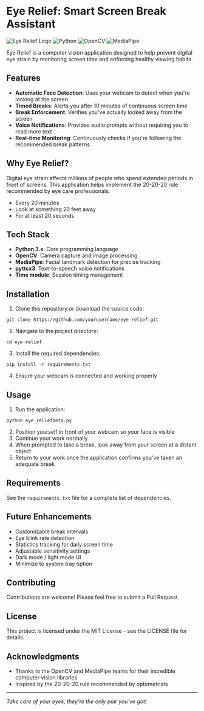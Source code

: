 # Eye Relief: Smart Screen Break Assistant

![Eye Relief Logo](https://img.shields.io/badge/Eye%20Relief-Vision%20Protection-blue)
![Python](https://img.shields.io/badge/Python-3.x-green)
![OpenCV](https://img.shields.io/badge/OpenCV-4.x-orange)
![MediaPipe](https://img.shields.io/badge/MediaPipe-0.10.x-purple)

Eye Relief is a computer vision application designed to help prevent digital eye strain by monitoring screen time and enforcing healthy viewing habits.

## Features

- **Automatic Face Detection**: Uses your webcam to detect when you're looking at the screen
- **Timed Breaks**: Alerts you after 10 minutes of continuous screen time
- **Break Enforcement**: Verifies you've actually looked away from the screen
- **Voice Notifications**: Provides audio prompts without requiring you to read more text
- **Real-time Monitoring**: Continuously checks if you're following the recommended break patterns

## Why Eye Relief?

Digital eye strain affects millions of people who spend extended periods in front of screens. This application helps implement the 20-20-20 rule recommended by eye care professionals:
- Every 20 minutes
- Look at something 20 feet away
- For at least 20 seconds

## Tech Stack

- **Python 3.x**: Core programming language
- **OpenCV**: Camera capture and image processing
- **MediaPipe**: Facial landmark detection for precise tracking
- **pyttsx3**: Text-to-speech voice notifications
- **Time module**: Session timing management

## Installation

1. Clone this repository or download the source code:
```
git clone https://github.com/yourusername/eye-relief.git
```

2. Navigate to the project directory:
```
cd eye-relief
```

3. Install the required dependencies:
```
pip install -r requirements.txt
```

4. Ensure your webcam is connected and working properly

## Usage

1. Run the application:
```
python eye_reliefbeta.py
```

2. Position yourself in front of your webcam so your face is visible
3. Continue your work normally
4. When prompted to take a break, look away from your screen at a distant object
5. Return to your work once the application confirms you've taken an adequate break

## Requirements

See the `requirements.txt` file for a complete list of dependencies.

## Future Enhancements

- Customizable break intervals
- Eye blink rate detection
- Statistics tracking for daily screen time
- Adjustable sensitivity settings
- Dark mode / light mode UI
- Minimize to system tray option

## Contributing

Contributions are welcome! Please feel free to submit a Pull Request.

## License

This project is licensed under the MIT License - see the LICENSE file for details.

## Acknowledgments

- Thanks to the OpenCV and MediaPipe teams for their incredible computer vision libraries
- Inspired by the 20-20-20 rule recommended by optometrists

---

*Take care of your eyes, they're the only pair you've got!*
